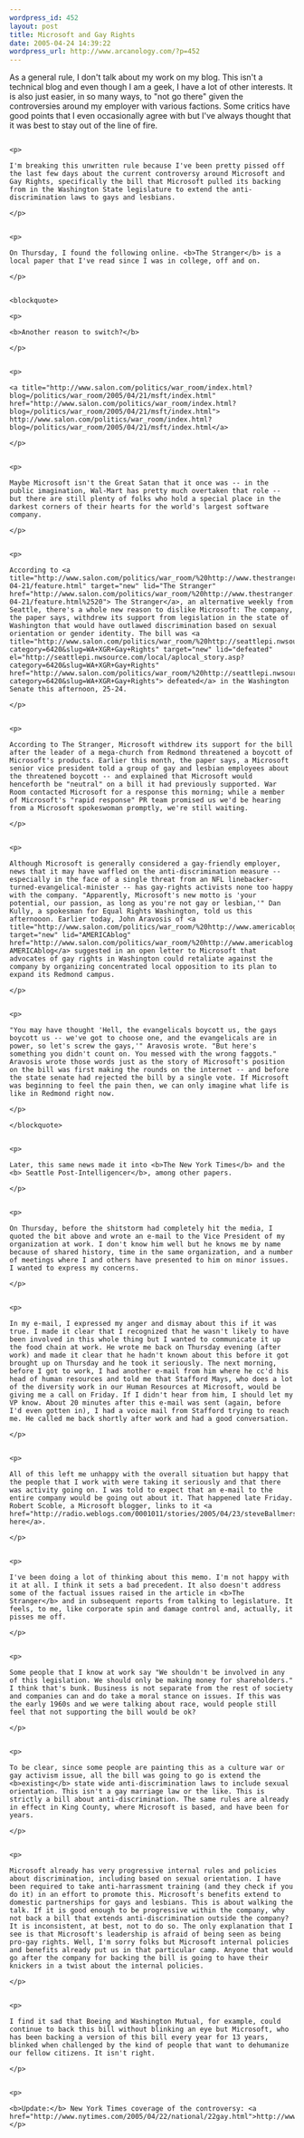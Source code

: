 ```yaml
--- 
wordpress_id: 452
layout: post
title: Microsoft and Gay Rights
date: 2005-04-24 14:39:22
wordpress_url: http://www.arcanology.com/?p=452
---
```

<p>
                                                                                                                                                                                                                                                                                                                                                                                                                                                                                                                                                                                                                                                                                                          As a general rule, I don't talk about my work on my blog. This isn't a technical blog and even though I am a geek, I have a lot of other interests. It is also just easier, in so many ways, to "not go there" given the controversies around my employer with various factions. Some critics have good points that I even occasionally agree with but I've always thought that it was best to stay out of the line of fire.
                                                                                                                                                                                                                                                                                                                                                                                                                                                                                                                                                                                                                                                                                                        </p>
                                                                                                                                                                                                                                                                                                                                                                                                                                                                                                                                                                                                                                                                                                        
                                                                                                                                                                                                                                                                                                                                                                                                                                                                                                                                                                                                                                                                                                        <p>
                                                                                                                                                                                                                                                                                                                                                                                                                                                                                                                                                                                                                                                                                                          I'm breaking this unwritten rule because I've been pretty pissed off the last few days about the current controversy around Microsoft and Gay Rights, specifically the bill that Microsoft pulled its backing from in the Washington State legislature to extend the anti-discrimination laws to gays and lesbians.
                                                                                                                                                                                                                                                                                                                                                                                                                                                                                                                                                                                                                                                                                                        </p>
                                                                                                                                                                                                                                                                                                                                                                                                                                                                                                                                                                                                                                                                                                        
                                                                                                                                                                                                                                                                                                                                                                                                                                                                                                                                                                                                                                                                                                        <p>
                                                                                                                                                                                                                                                                                                                                                                                                                                                                                                                                                                                                                                                                                                          On Thursday, I found the following online. <b>The Stranger</b> is a local paper that I've read since I was in college, off and on.
                                                                                                                                                                                                                                                                                                                                                                                                                                                                                                                                                                                                                                                                                                        </p>
                                                                                                                                                                                                                                                                                                                                                                                                                                                                                                                                                                                                                                                                                                        
                                                                                                                                                                                                                                                                                                                                                                                                                                                                                                                                                                                                                                                                                                        <blockquote>
                                                                                                                                                                                                                                                                                                                                                                                                                                                                                                                                                                                                                                                                                                          <p>
                                                                                                                                                                                                                                                                                                                                                                                                                                                                                                                                                                                                                                                                                                            <b>Another reason to switch?</b>
                                                                                                                                                                                                                                                                                                                                                                                                                                                                                                                                                                                                                                                                                                          </p>
                                                                                                                                                                                                                                                                                                                                                                                                                                                                                                                                                                                                                                                                                                          
                                                                                                                                                                                                                                                                                                                                                                                                                                                                                                                                                                                                                                                                                                          <p>
                                                                                                                                                                                                                                                                                                                                                                                                                                                                                                                                                                                                                                                                                                            <a title="http://www.salon.com/politics/war_room/index.html?blog=/politics/war_room/2005/04/21/msft/index.html" href="http://www.salon.com/politics/war_room/index.html?blog=/politics/war_room/2005/04/21/msft/index.html"> http://www.salon.com/politics/war_room/index.html?blog=/politics/war_room/2005/04/21/msft/index.html</a>
                                                                                                                                                                                                                                                                                                                                                                                                                                                                                                                                                                                                                                                                                                          </p>
                                                                                                                                                                                                                                                                                                                                                                                                                                                                                                                                                                                                                                                                                                          
                                                                                                                                                                                                                                                                                                                                                                                                                                                                                                                                                                                                                                                                                                          <p>
                                                                                                                                                                                                                                                                                                                                                                                                                                                                                                                                                                                                                                                                                                            Maybe Microsoft isn't the Great Satan that it once was -- in the public imagination, Wal-Mart has pretty much overtaken that role -- but there are still plenty of folks who hold a special place in the darkest corners of their hearts for the world's largest software company.
                                                                                                                                                                                                                                                                                                                                                                                                                                                                                                                                                                                                                                                                                                          </p>
                                                                                                                                                                                                                                                                                                                                                                                                                                                                                                                                                                                                                                                                                                          
                                                                                                                                                                                                                                                                                                                                                                                                                                                                                                                                                                                                                                                                                                          <p>
                                                                                                                                                                                                                                                                                                                                                                                                                                                                                                                                                                                                                                                                                                            According to <a title="http://www.salon.com/politics/war_room/%20http://www.thestranger.com/2005-04-21/feature.html" target="new" lid="The Stranger" href="http://www.salon.com/politics/war_room/%20http://www.thestranger.com/2005-04-21/feature.html%2520"> The Stranger</a>, an alternative weekly from Seattle, there's a whole new reason to dislike Microsoft: The company, the paper says, withdrew its support from legislation in the state of Washington that would have outlawed discrimination based on sexual orientation or gender identity. The bill was <a title="http://www.salon.com/politics/war_room/%20http://seattlepi.nwsource.com/local/aplocal_story.asp?category=6420&slug=WA+XGR+Gay+Rights" target="new" lid="defeated" el="http://seattlepi.nwsource.com/local/aplocal_story.asp?category=6420&slug=WA+XGR+Gay+Rights" href="http://www.salon.com/politics/war_room/%20http://seattlepi.nwsource.com/local/aplocal_story.asp?category=6420&slug=WA+XGR+Gay+Rights"> defeated</a> in the Washington Senate this afternoon, 25-24.
                                                                                                                                                                                                                                                                                                                                                                                                                                                                                                                                                                                                                                                                                                          </p>
                                                                                                                                                                                                                                                                                                                                                                                                                                                                                                                                                                                                                                                                                                          
                                                                                                                                                                                                                                                                                                                                                                                                                                                                                                                                                                                                                                                                                                          <p>
                                                                                                                                                                                                                                                                                                                                                                                                                                                                                                                                                                                                                                                                                                            According to The Stranger, Microsoft withdrew its support for the bill after the leader of a mega-church from Redmond threatened a boycott of Microsoft's products. Earlier this month, the paper says, a Microsoft senior vice president told a group of gay and lesbian employees about the threatened boycott -- and explained that Microsoft would henceforth be "neutral" on a bill it had previously supported. War Room contacted Microsoft for a response this morning; while a member of Microsoft's "rapid response" PR team promised us we'd be hearing from a Microsoft spokeswoman promptly, we're still waiting.
                                                                                                                                                                                                                                                                                                                                                                                                                                                                                                                                                                                                                                                                                                          </p>
                                                                                                                                                                                                                                                                                                                                                                                                                                                                                                                                                                                                                                                                                                          
                                                                                                                                                                                                                                                                                                                                                                                                                                                                                                                                                                                                                                                                                                          <p>
                                                                                                                                                                                                                                                                                                                                                                                                                                                                                                                                                                                                                                                                                                            Although Microsoft is generally considered a gay-friendly employer, news that it may have waffled on the anti-discrimination measure -- especially in the face of a single threat from an NFL linebacker-turned-evangelical-minister -- has gay-rights activists none too happy with the company. "Apparently, Microsoft's new motto is 'your potential, our passion, as long as you're not gay or lesbian,'" Dan Kully, a spokesman for Equal Rights Washington, told us this afternooon. Earlier today, John Aravosis of <a title="http://www.salon.com/politics/war_room/%20http://www.americablog.org/" target="new" lid="AMERICAblog" href="http://www.salon.com/politics/war_room/%20http://www.americablog.org/"> AMERICAblog</a> suggested in an open letter to Microsoft that advocates of gay rights in Washington could retaliate against the company by organizing concentrated local opposition to its plan to expand its Redmond campus.
                                                                                                                                                                                                                                                                                                                                                                                                                                                                                                                                                                                                                                                                                                          </p>
                                                                                                                                                                                                                                                                                                                                                                                                                                                                                                                                                                                                                                                                                                          
                                                                                                                                                                                                                                                                                                                                                                                                                                                                                                                                                                                                                                                                                                          <p>
                                                                                                                                                                                                                                                                                                                                                                                                                                                                                                                                                                                                                                                                                                            "You may have thought 'Hell, the evangelicals boycott us, the gays boycott us -- we've got to choose one, and the evangelicals are in power, so let's screw the gays,'" Aravosis wrote. "But here's something you didn't count on. You messed with the wrong faggots." Aravosis wrote those words just as the story of Microsoft's position on the bill was first making the rounds on the internet -- and before the state senate had rejected the bill by a single vote. If Microsoft was beginning to feel the pain then, we can only imagine what life is like in Redmond right now.
                                                                                                                                                                                                                                                                                                                                                                                                                                                                                                                                                                                                                                                                                                          </p>
                                                                                                                                                                                                                                                                                                                                                                                                                                                                                                                                                                                                                                                                                                        </blockquote>
                                                                                                                                                                                                                                                                                                                                                                                                                                                                                                                                                                                                                                                                                                        
                                                                                                                                                                                                                                                                                                                                                                                                                                                                                                                                                                                                                                                                                                        <p>
                                                                                                                                                                                                                                                                                                                                                                                                                                                                                                                                                                                                                                                                                                          Later, this same news made it into <b>The New York Times</b> and the <b> Seattle Post-Intelligencer</b>, among other papers.
                                                                                                                                                                                                                                                                                                                                                                                                                                                                                                                                                                                                                                                                                                        </p>
                                                                                                                                                                                                                                                                                                                                                                                                                                                                                                                                                                                                                                                                                                        
                                                                                                                                                                                                                                                                                                                                                                                                                                                                                                                                                                                                                                                                                                        <p>
                                                                                                                                                                                                                                                                                                                                                                                                                                                                                                                                                                                                                                                                                                          On Thursday, before the shitstorm had completely hit the media, I quoted the bit above and wrote an e-mail to the Vice President of my organization at work. I don't know him well but he knows me by name because of shared history, time in the same organization, and a number of meetings where I and others have presented to him on minor issues. I wanted to express my concerns.
                                                                                                                                                                                                                                                                                                                                                                                                                                                                                                                                                                                                                                                                                                        </p>
                                                                                                                                                                                                                                                                                                                                                                                                                                                                                                                                                                                                                                                                                                        
                                                                                                                                                                                                                                                                                                                                                                                                                                                                                                                                                                                                                                                                                                        <p>
                                                                                                                                                                                                                                                                                                                                                                                                                                                                                                                                                                                                                                                                                                          In my e-mail, I expressed my anger and dismay about this if it was true. I made it clear that I recognized that he wasn't likely to have been involved in this whole thing but I wanted to communicate it up the food chain at work. He wrote me back on Thursday evening (after work) and made it clear that he hadn't known about this before it got brought up on Thursday and he took it seriously. The next morning, before I got to work, I had another e-mail from him where he cc'd his head of human resources and told me that Stafford Mays, who does a lot of the diversity work in our Human Resources at Microsoft, would be giving me a call on Friday. If I didn't hear from him, I should let my VP know. About 20 minutes after this e-mail was sent (again, before I'd even gotten in), I had a voice mail from Stafford trying to reach me. He called me back shortly after work and had a good conversation.
                                                                                                                                                                                                                                                                                                                                                                                                                                                                                                                                                                                                                                                                                                        </p>
                                                                                                                                                                                                                                                                                                                                                                                                                                                                                                                                                                                                                                                                                                        
                                                                                                                                                                                                                                                                                                                                                                                                                                                                                                                                                                                                                                                                                                        <p>
                                                                                                                                                                                                                                                                                                                                                                                                                                                                                                                                                                                                                                                                                                          All of this left me unhappy with the overall situation but happy that the people that I work with were taking it seriously and that there was activity going on. I was told to expect that an e-mail to the entire company would be going out about it. That happened late Friday. Robert Scoble, a Microsoft blogger, links to it <a href="http://radio.weblogs.com/0001011/stories/2005/04/23/steveBallmersEmailAboutAntidiscriminationBill.html"> here</a>.
                                                                                                                                                                                                                                                                                                                                                                                                                                                                                                                                                                                                                                                                                                        </p>
                                                                                                                                                                                                                                                                                                                                                                                                                                                                                                                                                                                                                                                                                                        
                                                                                                                                                                                                                                                                                                                                                                                                                                                                                                                                                                                                                                                                                                        <p>
                                                                                                                                                                                                                                                                                                                                                                                                                                                                                                                                                                                                                                                                                                          I've been doing a lot of thinking about this memo. I'm not happy with it at all. I think it sets a bad precedent. It also doesn't address some of the factual issues raised in the article in <b>The Stranger</b> and in subsequent reports from talking to legislature. It feels, to me, like corporate spin and damage control and, actually, it pisses me off.
                                                                                                                                                                                                                                                                                                                                                                                                                                                                                                                                                                                                                                                                                                        </p>
                                                                                                                                                                                                                                                                                                                                                                                                                                                                                                                                                                                                                                                                                                        
                                                                                                                                                                                                                                                                                                                                                                                                                                                                                                                                                                                                                                                                                                        <p>
                                                                                                                                                                                                                                                                                                                                                                                                                                                                                                                                                                                                                                                                                                          Some people that I know at work say "We shouldn't be involved in any of this legislation. We should only be making money for shareholders." I think that's bunk. Business is not separate from the rest of society and companies can and do take a moral stance on issues. If this was the early 1960s and we were talking about race, would people still feel that not supporting the bill would be ok?
                                                                                                                                                                                                                                                                                                                                                                                                                                                                                                                                                                                                                                                                                                        </p>
                                                                                                                                                                                                                                                                                                                                                                                                                                                                                                                                                                                                                                                                                                        
                                                                                                                                                                                                                                                                                                                                                                                                                                                                                                                                                                                                                                                                                                        <p>
                                                                                                                                                                                                                                                                                                                                                                                                                                                                                                                                                                                                                                                                                                          To be clear, since some people are painting this as a culture war or gay activism issue, all the bill was going to go is extend the <b>existing</b> state wide anti-discrimination laws to include sexual orientation. This isn't a gay marriage law or the like. This is strictly a bill about anti-discrimination. The same rules are already in effect in King County, where Microsoft is based, and have been for years.
                                                                                                                                                                                                                                                                                                                                                                                                                                                                                                                                                                                                                                                                                                        </p>
                                                                                                                                                                                                                                                                                                                                                                                                                                                                                                                                                                                                                                                                                                        
                                                                                                                                                                                                                                                                                                                                                                                                                                                                                                                                                                                                                                                                                                        <p>
                                                                                                                                                                                                                                                                                                                                                                                                                                                                                                                                                                                                                                                                                                          Microsoft already has very progressive internal rules and policies about discrimination, including based on sexual orientation. I have been required to take anti-harrassment training (and they check if you do it) in an effort to promote this. Microsoft's benefits extend to domestic partnerships for gays and lesbians. This is about walking the talk. If it is good enough to be progressive within the company, why not back a bill that extends anti-discrimination outside the company? It is inconsistent, at best, not to do so. The only explanation that I see is that Microsoft's leadership is afraid of being seen as being pro-gay rights. Well, I'm sorry folks but Microsoft internal policies and benefits already put us in that particular camp. Anyone that would go after the company for backing the bill is going to have their knickers in a twist about the internal policies.
                                                                                                                                                                                                                                                                                                                                                                                                                                                                                                                                                                                                                                                                                                        </p>
                                                                                                                                                                                                                                                                                                                                                                                                                                                                                                                                                                                                                                                                                                        
                                                                                                                                                                                                                                                                                                                                                                                                                                                                                                                                                                                                                                                                                                        <p>
                                                                                                                                                                                                                                                                                                                                                                                                                                                                                                                                                                                                                                                                                                          I find it sad that Boeing and Washington Mutual, for example, could continue to back this bill without blinking an eye but Microsoft, who has been backing a version of this bill every year for 13 years, blinked when challenged by the kind of people that want to dehumanize our fellow citizens. It isn't right.
                                                                                                                                                                                                                                                                                                                                                                                                                                                                                                                                                                                                                                                                                                        </p>
                                                                                                                                                                                                                                                                                                                                                                                                                                                                                                                                                                                                                                                                                                        
                                                                                                                                                                                                                                                                                                                                                                                                                                                                                                                                                                                                                                                                                                        <p>
                                                                                                                                                                                                                                                                                                                                                                                                                                                                                                                                                                                                                                                                                                          <b>Update:</b> New York Times coverage of the controversy: <a href="http://www.nytimes.com/2005/04/22/national/22gay.html">http://www.nytimes.com/2005/04/22/national/22gay.html<a>.</p>